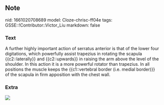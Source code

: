 ## Note
nid: 1661020708689
model: Cloze-chrisc-ff04e
tags: GSSE::!Contributor::Victor_Liu
markdown: false

### Text
A further highly important action of serratus anterior is that of the lower four digitations, which powerfully assist trapezius in rotating the scapula {{c2::laterally}} and {{c2::upwards}} in raising the arm above the level of the shoulder. In this action it is a more powerful rotator than trapezius. In all positions the muscle keeps the {{c1::vertebral border (i.e. medial border)}} of the scapula in firm apposition with the chest wall.

### Extra
<img src="blog23_serratus_anatomy.jpg">
